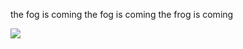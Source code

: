the fog is coming the fog is coming
the frog is coming


![](https://cdn.discordapp.com/emojis/1072917558921023599.gif?size=160&quality=lossless)
